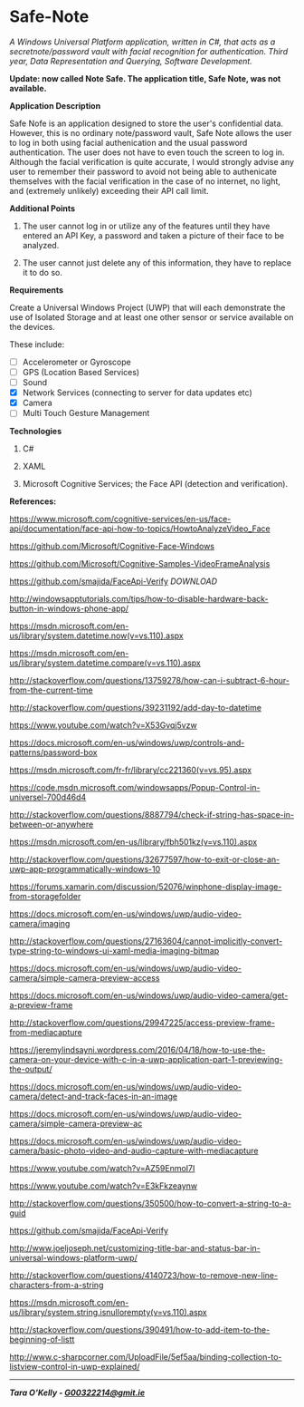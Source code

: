# Safe-Note
*A Windows Universal Platform application, written in C#, that acts as a secretnote/password vault with facial recognition for authentication. Third year, Data Representation and Querying, Software Development.*

**Update: now called Note Safe. The application title, Safe Note, was not available.**

**Application Description**

Safe Nofe is an application designed to store the user's confidential data. However, this is no ordinary note/password vault, Safe Note allows the user to log in both using facial authenication and the usual password authentication. The user does not have to even touch the screen to log in. Although the facial verification is quite accurate, I would strongly advise any user to remember their password to avoid not being able to authenicate themselves with the facial verification in the case of no internet, no light, and (extremely unlikely) exceeding their API call limit.

**Additional Points**

1. The user cannot log in or utilize any of the features until they have entered an API Key, a password and taken a picture of their face to be analyzed.

2. The user cannot just delete any of this information, they have to replace it to do so.

**Requirements**

Create a Universal Windows Project (UWP) that will each demonstrate the use of Isolated Storage
and at least one other sensor or service available on the devices.

These include:

- [ ] Accelerometer or Gyroscope
- [ ] GPS (Location Based Services)
- [ ] Sound
- [x] Network Services (connecting to server for data updates etc)
- [x] Camera
- [ ] Multi Touch Gesture Management

**Technologies**

1. C#

2. XAML

3. Microsoft Cognitive Services; the Face API (detection and verification).


**References:**

https://www.microsoft.com/cognitive-services/en-us/face-api/documentation/face-api-how-to-topics/HowtoAnalyzeVideo_Face

https://github.com/Microsoft/Cognitive-Face-Windows

https://github.com/Microsoft/Cognitive-Samples-VideoFrameAnalysis

https://github.com/smajida/FaceApi-Verify *DOWNLOAD*

http://windowsapptutorials.com/tips/how-to-disable-hardware-back-button-in-windows-phone-app/

https://msdn.microsoft.com/en-us/library/system.datetime.now(v=vs.110).aspx

https://msdn.microsoft.com/en-us/library/system.datetime.compare(v=vs.110).aspx

http://stackoverflow.com/questions/13759278/how-can-i-subtract-6-hour-from-the-current-time

http://stackoverflow.com/questions/39231192/add-day-to-datetime

https://www.youtube.com/watch?v=X53Gvqj5vzw

https://docs.microsoft.com/en-us/windows/uwp/controls-and-patterns/password-box

https://msdn.microsoft.com/fr-fr/library/cc221360(v=vs.95).aspx

https://code.msdn.microsoft.com/windowsapps/Popup-Control-in-universel-700d46d4

http://stackoverflow.com/questions/8887794/check-if-string-has-space-in-between-or-anywhere

https://msdn.microsoft.com/en-us/library/fbh501kz(v=vs.110).aspx

http://stackoverflow.com/questions/32677597/how-to-exit-or-close-an-uwp-app-programmatically-windows-10

https://forums.xamarin.com/discussion/52076/winphone-display-image-from-storagefolder

https://docs.microsoft.com/en-us/windows/uwp/audio-video-camera/imaging

http://stackoverflow.com/questions/27163604/cannot-implicitly-convert-type-string-to-windows-ui-xaml-media-imaging-bitmap

https://docs.microsoft.com/en-us/windows/uwp/audio-video-camera/simple-camera-preview-access

https://docs.microsoft.com/en-us/windows/uwp/audio-video-camera/get-a-preview-frame

http://stackoverflow.com/questions/29947225/access-preview-frame-from-mediacapture

https://jeremylindsayni.wordpress.com/2016/04/18/how-to-use-the-camera-on-your-device-with-c-in-a-uwp-application-part-1-previewing-the-output/

https://docs.microsoft.com/en-us/windows/uwp/audio-video-camera/detect-and-track-faces-in-an-image

https://docs.microsoft.com/en-us/windows/uwp/audio-video-camera/simple-camera-preview-ac

https://docs.microsoft.com/en-us/windows/uwp/audio-video-camera/basic-photo-video-and-audio-capture-with-mediacapture

https://www.youtube.com/watch?v=AZ59EnmoI7I

https://www.youtube.com/watch?v=E3kFkzeaynw

http://stackoverflow.com/questions/350500/how-to-convert-a-string-to-a-guid

https://github.com/smajida/FaceApi-Verify

http://www.joeljoseph.net/customizing-title-bar-and-status-bar-in-universal-windows-platform-uwp/

http://stackoverflow.com/questions/4140723/how-to-remove-new-line-characters-from-a-string

https://msdn.microsoft.com/en-us/library/system.string.isnullorempty(v=vs.110).aspx

http://stackoverflow.com/questions/390491/how-to-add-item-to-the-beginning-of-listt

http://www.c-sharpcorner.com/UploadFile/5ef5aa/binding-collection-to-listview-control-in-uwp-explained/

-----

__*Tara O'Kelly - G00322214@gmit.ie*__